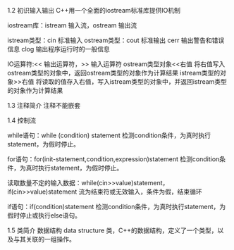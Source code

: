 1.2 初识输入输出
C++用一个全面的iostream标准库提供IO机制

iostream库：istream 输入流，ostream 输出流

istream类型：cin  标准输入
ostream类型：cout 标准输出
             cerr 输出警告和错误信息
             clog 输出程序运行时的一般信息

IO运算符:<< 输出运算符，>> 输入运算符
ostream类型对象<<右值
将右值写入ostream类型的对象中，返回ostream类型的对象作为计算结果
istream类型的对象>>右值
将读取的值存入右值，写入istream类型的对象中，并返回istream类型的对象作为计算结果

1.3 注释简介
注释不能嵌套

1.4 控制流

while语句：while (condition) statement
检测condition条件，为真时执行statement，为假时停止。

for语句：for(init-statement,condition,expression)statement
检测condition条件，为真时执行statement，为假时停止。

读取数量不定的输入数据：while(cin>>value)statement，if(cin>>value)statement
流为结束符或无效输入，条件为假，结束循环

if语句：if(condition)statement
检测condition条件，为真时执行statement，为假时停止或执行else语句。

1.5 类简介
数据结构 data structure
类，C++的数据结构，定义了一个类型，以及与其关联的一组操作。





